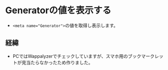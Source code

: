 # Generatorの値を表示する
- `<meta name="Generator">`の値を取得し表示します。

## 経緯
- PCではWappalyzerでチェックしていますが、スマホ用のブックマークレットが見当たらなかったため作りました。